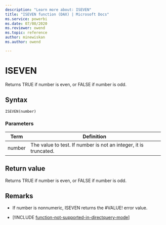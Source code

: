 ```yaml
---
description: "Learn more about: ISEVEN"
title: "ISEVEN function (DAX) | Microsoft Docs"
ms.service: powerbi 
ms.date: 07/08/2020
ms.reviewer: owend
ms.topic: reference
author: minewiskan
ms.author: owend

---
```

# ISEVEN

Returns TRUE if number is even, or FALSE if number is odd.  
  
## Syntax  
  
```dax
ISEVEN(number)  
```
  
### Parameters  
  
|Term|Definition|  
|--------|--------------|  
|number|The value to test. If number is not an integer, it is truncated.|  
  
## Return value

Returns TRUE if number is even, or FALSE if number is odd.  
  
## Remarks

- If number is nonnumeric, ISEVEN returns the #VALUE! error value.  

- [!INCLUDE [function-not-supported-in-directquery-mode](includes/function-not-supported-in-directquery-mode.md)]
